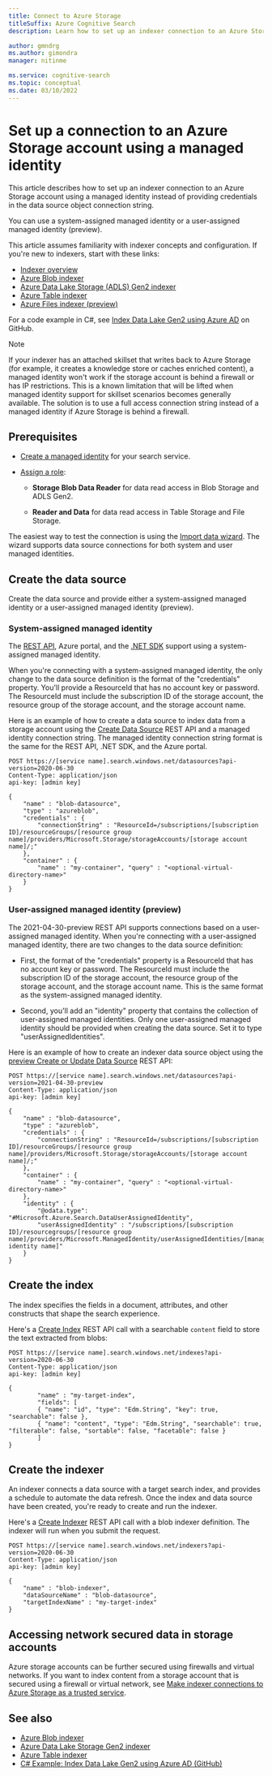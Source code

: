 ```yaml
---
title: Connect to Azure Storage
titleSuffix: Azure Cognitive Search
description: Learn how to set up an indexer connection to an Azure Storage account using a managed identity

author: gmndrg
ms.author: gimondra
manager: nitinme

ms.service: cognitive-search
ms.topic: conceptual
ms.date: 03/10/2022
---
```


# Set up a connection to an Azure Storage account using a managed identity

This article describes how to set up an indexer connection to an Azure Storage account using a managed identity instead of providing credentials in the data source object connection string.

You can use a system-assigned managed identity or a user-assigned managed identity (preview).

This article assumes familiarity with indexer concepts and configuration. If you're new to indexers, start with these links:

* [Indexer overview](search-indexer-overview.md)
* [Azure Blob indexer](search-howto-indexing-azure-blob-storage.md)
* [Azure Data Lake Storage (ADLS) Gen2 indexer](search-howto-index-azure-data-lake-storage.md)
* [Azure Table indexer](search-howto-indexing-azure-tables.md)
* [Azure Files indexer (preview)](search-file-storage-integration.md)

For a code example in C#, see [Index Data Lake Gen2 using Azure AD](https://github.com/Azure-Samples/azure-search-dotnet-samples/blob/master/data-lake-gen2-acl-indexing/README.md) on GitHub.

> [!NOTE]
> If your indexer has an attached skillset that writes back to Azure Storage (for example, it creates a knowledge store or caches enriched content), a managed identity won't work if the storage account is behind a firewall or has IP restrictions. This is a known limitation that will be lifted when managed identity support for skillset scenarios becomes generally available. The solution is to use a full access connection string instead of a managed identity if Azure Storage is behind a firewall.

## Prerequisites

* [Create a managed identity](search-howto-managed-identities-data-sources.md) for your search service.

* [Assign a role](search-howto-managed-identities-data-sources.md#assign-a-role): 

  * **Storage Blob Data Reader** for data read access in Blob Storage and ADLS Gen2. 

  * **Reader and Data** for data read access in Table Storage and File Storage.

The easiest way to test the connection is using the [Import data wizard](search-import-data-portal.md). The wizard supports data source connections for both system and user managed identities.

## Create the data source

Create the data source and provide either a system-assigned managed identity or a user-assigned managed identity (preview). 

### System-assigned managed identity

The [REST API](/rest/api/searchservice/create-data-source), Azure portal, and the [.NET SDK](/dotnet/api/azure.search.documents.indexes.models.searchindexerdatasourceconnection) support using a system-assigned managed identity.

When you're connecting with a system-assigned managed identity, the only change to the data source definition is the format of the "credentials" property. You'll provide a ResourceId that has no account key or password. The ResourceId must include the subscription ID of the storage account, the resource group of the storage account, and the storage account name.

Here is an example of how to create a data source to index data from a storage account using the [Create Data Source](/rest/api/searchservice/create-data-source) REST API and a managed identity connection string. The managed identity connection string format is the same for the REST API, .NET SDK, and the Azure portal.

```http
POST https://[service name].search.windows.net/datasources?api-version=2020-06-30
Content-Type: application/json
api-key: [admin key]

{
    "name" : "blob-datasource",
    "type" : "azureblob",
    "credentials" : { 
        "connectionString" : "ResourceId=/subscriptions/[subscription ID]/resourceGroups/[resource group name]/providers/Microsoft.Storage/storageAccounts/[storage account name]/;" 
    },
    "container" : { 
        "name" : "my-container", "query" : "<optional-virtual-directory-name>" 
    }
}   
```

### User-assigned managed identity (preview)

The 2021-04-30-preview REST API supports connections based on a user-assigned managed identity. When you're connecting with a user-assigned managed identity, there are two changes to the data source definition:

* First, the format of the "credentials" property is a ResourceId that has no account key or password. The ResourceId must include the subscription ID of the storage account, the resource group of the storage account, and the storage account name. This is the same format as the system-assigned managed identity.

* Second, you'll add an "identity" property that contains the collection of user-assigned managed identities. Only one user-assigned managed identity should be provided when creating the data source. Set it to type "userAssignedIdentities".

Here is an example of how to create an indexer data source object using the [preview Create or Update Data Source](/rest/api/searchservice/preview-api/create-or-update-data-source) REST API:

```http
POST https://[service name].search.windows.net/datasources?api-version=2021-04-30-preview
Content-Type: application/json
api-key: [admin key]

{
    "name" : "blob-datasource",
    "type" : "azureblob",
    "credentials" : { 
        "connectionString" : "ResourceId=/subscriptions/[subscription ID]/resourceGroups/[resource group name]/providers/Microsoft.Storage/storageAccounts/[storage account name]/;" 
    },
    "container" : { 
        "name" : "my-container", "query" : "<optional-virtual-directory-name>" 
    },
    "identity" : { 
        "@odata.type": "#Microsoft.Azure.Search.DataUserAssignedIdentity",
        "userAssignedIdentity" : "/subscriptions/[subscription ID]/resourcegroups/[resource group name]/providers/Microsoft.ManagedIdentity/userAssignedIdentities/[managed identity name]" 
    }
}   
```

## Create the index

The index specifies the fields in a document, attributes, and other constructs that shape the search experience.

Here's a [Create Index](/rest/api/searchservice/create-index) REST API call with a searchable `content` field to store the text extracted from blobs:   

```http
POST https://[service name].search.windows.net/indexes?api-version=2020-06-30
Content-Type: application/json
api-key: [admin key]

{
        "name" : "my-target-index",
        "fields": [
        { "name": "id", "type": "Edm.String", "key": true, "searchable": false },
        { "name": "content", "type": "Edm.String", "searchable": true, "filterable": false, "sortable": false, "facetable": false }
        ]
}
```

## Create the indexer

An indexer connects a data source with a target search index, and provides a schedule to automate the data refresh. Once the index and data source have been created, you're ready to create and run the indexer.

Here's a [Create Indexer](/rest/api/searchservice/create-indexer) REST API call with a blob indexer definition. The indexer will run when you submit the request.

```http
POST https://[service name].search.windows.net/indexers?api-version=2020-06-30
Content-Type: application/json
api-key: [admin key]

{
    "name" : "blob-indexer",
    "dataSourceName" : "blob-datasource",
    "targetIndexName" : "my-target-index"
}
```

## Accessing network secured data in storage accounts

Azure storage accounts can be further secured using firewalls and virtual networks. If you want to index content from a storage account that is secured using a firewall or virtual network, see [Make indexer connections to Azure Storage as a trusted service](search-indexer-howto-access-trusted-service-exception.md).

## See also

* [Azure Blob indexer](search-howto-indexing-azure-blob-storage.md)
* [Azure Data Lake Storage Gen2 indexer](search-howto-index-azure-data-lake-storage.md)
* [Azure Table indexer](search-howto-indexing-azure-tables.md)
* [C# Example: Index Data Lake Gen2 using Azure AD (GitHub)](https://github.com/Azure-Samples/azure-search-dotnet-samples/blob/master/data-lake-gen2-acl-indexing/README.md)